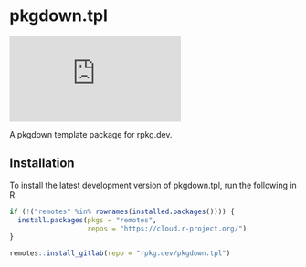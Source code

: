 # pkgdown.tpl

<a href="https://cran.r-project.org/package=pkgdown.tpl" class="pkgdown-release"><embed src="https://r-pkg.org/badges/version/pkgdown.tpl" /></a>

A pkgdown template package for rpkg.dev.

## Installation

To install the latest development version of pkgdown.tpl, run the following in R:

``` r
if (!("remotes" %in% rownames(installed.packages()))) {
  install.packages(pkgs = "remotes",
                   repos = "https://cloud.r-project.org/")
}

remotes::install_gitlab(repo = "rpkg.dev/pkgdown.tpl")
```
